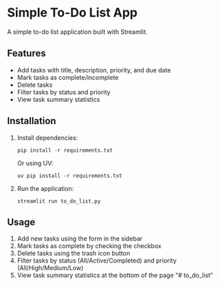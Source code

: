 # Simple To-Do List App

A simple to-do list application built with Streamlit.

## Features

- Add tasks with title, description, priority, and due date
- Mark tasks as complete/incomplete
- Delete tasks
- Filter tasks by status and priority
- View task summary statistics

## Installation

1. Install dependencies:
   ```
   pip install -r requirements.txt
   ```
   
   Or using UV:
   ```
   uv pip install -r requirements.txt
   ```

2. Run the application:
   ```
   streamlit run to_do_list.py
   ```

## Usage

1. Add new tasks using the form in the sidebar
2. Mark tasks as complete by checking the checkbox
3. Delete tasks using the trash icon button
4. Filter tasks by status (All/Active/Completed) and priority (All/High/Medium/Low)
5. View task summary statistics at the bottom of the page "# to_do_list" 
